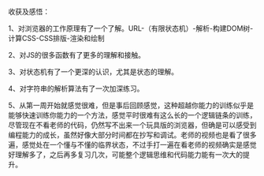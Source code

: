 收获及感悟：

1、对浏览器的工作原理有了一个了解。URL-（有限状态机）-解析-构建DOM树-计算CSS-CSS排版-渲染和绘制

2、对JS的很多函数有了更多的理解和接触。

3、对状态机有了一个更深的认识，尤其是状态的理解。

4、对字符串的解析算法有了一次加深练习。

5、从第一周开始就感觉很难，但是事后回顾感觉，这种超越你能力的训练似乎是能够快速训练你能力的一个方法，感觉平时很难有这么长的一个逻辑链条的训练，尽管现在不看老师的代码，仍然写不出来一个玩具版的浏览器，但确是可以感受到编程能力的成长，虽然好像大部分时间都在抄写和调试。老师的视频也是看了很多遍，感觉处在一个懂与不懂的临界状态，不过手打一遍在看老师的视频确实是感觉好理解多了，之后再多复习几次，可能整个逻辑思维和代码能力能有一次大的提升。